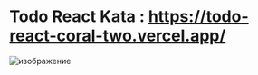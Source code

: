 # Todo React Kata : https://todo-react-coral-two.vercel.app/

![изображение](https://github.com/user-attachments/assets/e8627208-2080-4bf2-9da0-aea4bec551c5)


